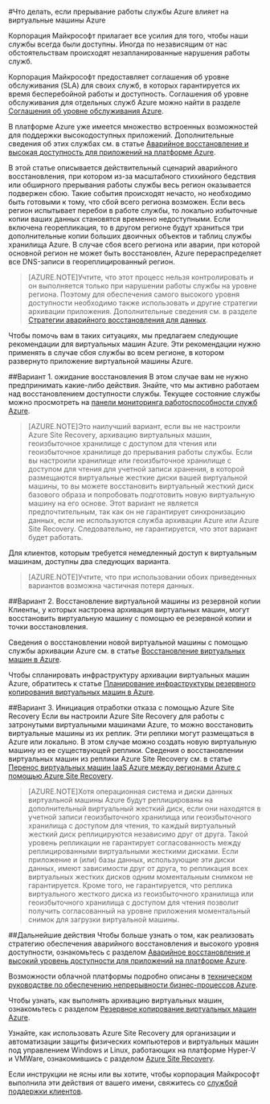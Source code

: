 <properties
	pageTitle="Что делать, если прерывание работы службы Azure влияет на виртуальные машины Azure | Microsoft Azure"
	description="Узнайте, что делать, если прерывание работы службы Azure влияет на виртуальные машины Azure."
	services="virtual-machines"
	documentationCenter=""
	authors="kmouss"
	manager="drewm"
	editor=""/>

<tags
	ms.service="virtual-machines"
	ms.workload="virtual-machines"
	ms.tgt_pltfrm="na"
	ms.devlang="na"
	ms.topic="article"
	ms.date="05/16/2016"
	ms.author="kmouss;aglick"/>

#Что делать, если прерывание работы службы Azure влияет на виртуальные машины Azure

Корпорация Майкрософт прилагает все усилия для того, чтобы наши службы всегда были доступны. Иногда по независящим от нас обстоятельствам происходят незапланированные нарушения работы служб.

Корпорация Майкрософт предоставляет соглашения об уровне обслуживания (SLA) для своих служб, в которых гарантируется их время бесперебойной работы и доступность. Соглашения об уровне обслуживания для отдельных служб Azure можно найти в разделе [Соглашения об уровне обслуживания Azure](https://azure.microsoft.com/support/legal/sla/).

В платформе Azure уже имеется множество встроенных возможностей для поддержки высокодоступных приложений. Дополнительные сведения об этих службах см. в статье [Аварийное восстановление и высокая доступность для приложений на платформе Azure](../resiliency/resiliency-disaster-recovery-high-availability-azure-applications.md).

В этой статье описывается действительный сценарий аварийного восстановления, при котором из-за масштабного стихийного бедствия или обширного прерывания работы службы весь регион оказывается подвержен сбою. Такие события происходят нечасто, но необходимо быть готовыми к тому, что сбой всего региона возможен. Если весь регион испытывает перебои в работе службы, то локально избыточные копии ваших данных становятся временно недоступными. Если включена георепликация, то в другом регионе будут храниться три дополнительные копии больших двоичных объектов и таблиц службы хранилища Azure. В случае сбоя всего региона или аварии, при которой основной регион не может быть восстановлен, Azure перераспределяет все DNS-записи в геореплицированный регион.

>[AZURE.NOTE]Учтите, что этот процесс нельзя контролировать и он выполняется только при нарушении работы службы на уровне региона. Поэтому для обеспечения самого высокого уровня доступности необходимо также использовать и другие стратегии архивации приложения. Дополнительные сведения см. в разделе [Стратегии аварийного восстановления для данных](../resiliency/resiliency-disaster-recovery-azure-applications.md#data-strategies-for-disaster-recovery).

Чтобы помочь вам в таких ситуациях, мы предлагаем следующие рекомендации для виртуальных машин Azure. Эти рекомендации нужно применять в случае сбоя службы во всем регионе, в котором развернуто приложение виртуальной машины Azure.

##Вариант 1. ожидание восстановления
В этом случае вам не нужно предпринимать какие-либо действия. Знайте, что мы активно работаем над восстановлением доступности службы. Текущее состояние службы можно просмотреть на [панели мониторинга работоспособности служб Azure](https://azure.microsoft.com/status/).

>[AZURE.NOTE]Это наилучший вариант, если вы не настроили Azure Site Recovery, архивацию виртуальных машин, геоизбыточное хранилище с доступом для чтения или геоизбыточное хранилище до прерывания работы службы. Если вы настроили хранилище или геоизбыточное хранилище с доступом для чтения для учетной записи хранения, в которой размещаются виртуальные жесткие диски вашей виртуальной машины, то вы можете восстановить виртуальный жесткий диск базового образа и попробовать подготовить новую виртуальную машину на его основе. Этот вариант не является предпочтительным, так как он не гарантирует синхронизацию данных, если не используются служба архивации Azure или Azure Site Recovery. Следовательно, не гарантируется, что этот вариант будет работать.

Для клиентов, которым требуется немедленный доступ к виртуальным машинам, доступны два следующих варианта.

>[AZURE.NOTE]Учтите, что при использовании обоих приведенных вариантов возможна частичная потеря данных.

##Вариант 2. Восстановление виртуальной машины из резервной копии
Клиенты, у которых настроена архивация виртуальных машин, могут восстановить виртуальную машину с помощью ее резервной копии и точки восстановления.

Сведения о восстановлении новой виртуальной машины с помощью службы архивации Azure см. в статье [Восстановление виртуальных машин в Azure](../backup/backup-azure-restore-vms.md).

Чтобы спланировать инфраструктуру архивации виртуальных машин Azure, обратитесь к статье [Планирование инфраструктуры резервного копирования виртуальных машин в Azure](../backup/backup-azure-vms-introduction.md).

##Вариант 3. Инициация отработки отказа с помощью Azure Site Recovery
Если вы настроили Azure Site Recovery для работы с затронутыми виртуальными машинами Azure, то можно восстановить виртуальные машины из их реплик. Эти реплики могут размещаться в Azure или локально. В этом случае можно создать новую виртуальную машину из ее существующей реплики. Сведения о восстановлении виртуальных машин из реплики Azure Site Recovery см. в статье [Перенос виртуальных машин IaaS Azure между регионами Azure с помощью Azure Site Recovery](../site-recovery/site-recovery-migrate-azure-to-azure.md).

>[AZURE.NOTE]Хотя операционная система и диски данных виртуальной машины Azure будут реплицированы на дополнительный виртуальный жесткий диск, если они находятся в учетной записи геоизбыточного хранилища или геоизбыточного хранилища с доступом для чтения, то каждый виртуальный жесткий диск реплицируются независимо друг от друга. Такой уровень репликации не гарантирует согласованность между реплицированными виртуальными жесткими дисками. Если приложение и (или) базы данных, использующие эти диски данных, имеют зависимости друг от друга, то репликация всех виртуальных жестких дисков одним моментальным снимком не гарантируется. Кроме того, не гарантируется, что реплика виртуального жесткого диска из геоизбыточного хранилища или геоизбыточного хранилища с доступом для чтения позволит получить согласованный на уровне приложения моментальный снимок для загрузки виртуальной машины.

##Дальнейшие действия
Чтобы больше узнать о том, как реализовать стратегию обеспечения аварийного восстановления и высокого уровня доступности, ознакомьтесь с разделом [Аварийное восстановление и высокий уровень доступности для приложений на платформе Azure](../resiliency/resiliency-disaster-recovery-high-availability-azure-applications.md).

Возможности облачной платформы подробно описаны в [техническом руководстве по обеспечению непрерывности бизнес-процессов Azure](../resiliency/resiliency-technical-guidance.md).

Чтобы узнать, как выполнять архивацию виртуальных машин, ознакомьтесь с разделом [Резервное копирование виртуальных машин Azure](../backup/backup-azure-vms.md).

Узнайте, как использовать Azure Site Recovery для организации и автоматизации защиты физических компьютеров и виртуальных машин под управлением Windows и Linux, работающих на платформе Hyper-V и VMWare, ознакомившись с разделом [Azure Site Recovery](https://azure.microsoft.com/documentation/learning-paths/site-recovery/).

Если инструкции не ясны или вы хотите, чтобы корпорация Майкрософт выполнила эти действия от вашего имени, свяжитесь со [службой поддержки клиентов](https://portal.azure.com/#blade/Microsoft_Azure_Support/HelpAndSupportBlade).

<!---HONumber=AcomDC_0629_2016-->